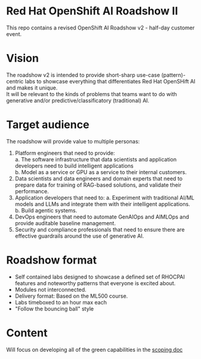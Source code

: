 # Red Hat OpenShift AI Roadshow II
This repo contains a revised OpenShift AI Roadshow v2 - half-day customer event.

# Vision
The roadshow v2 is intended to provide short-sharp use-case (pattern)-centric labs to showcase everything that differentiates Red Hat OpenSHift AI and makes it unique.  
It will be relevant to the kinds of problems that teams want to do with generative and/or predictive/classificatory (traditional) AI.

# Target audience
The roadshow will provide value to multiple personas:
1. Platform engineers that need to provide:  
   a. The software infrastructure that data scientists and application developers need to build intelligent applications  
   b. Model as a service or GPU as a service to their internal customers.  
3. Data scientists and data engineers and domain experts that need to prepare data for training of RAG-based solutions, and validate their performance.
4. Application developers that need to:
  a. Experiment with traditional AI/ML models and LLMs and integrate them with their intelligent applications.  
  b. Build agentic systems.  
5. DevOps engineers that need to automate GenAIOps and AIMLOps and provide auditable baseline management.  
6. Security and compliance professionals that need to ensure there are effective guardrails around the use of generative AI.  

# Roadshow format
   * Self contained labs designed to showcase a defined set of RHOCPAI features and noteworthy patterns that everyone is excited about.
   * Modules not interconnected.
   * Delivery format: Based on the ML500 course.
   * Labs timeboxed to an hour max each
   * "Follow the bouncing ball" style

# Content

Will focus on developing all of the green capabilities in the [scoping doc](https://github.com/odh-labs/rhoai-roadshow/blob/main/GEN_AI_USE_CASES.md)



